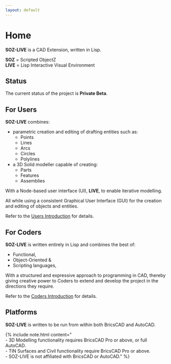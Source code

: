 ```yaml
---
layout: default
---
```


# Home

**SOZ-LIVE** is a CAD Extension, written in Lisp.

**SOZ** = Scripted ObjectZ  
**LIVE** = Lisp Interactive Visual Environment  


## Status

The current status of the project is **Private Beta**.  


## For Users

**SOZ-LIVE** combines:

- parametric creation and editing of drafting entities such as:
  - Points
  - Lines
  - Arcs
  - Circles
  - Polylines 
- a 3D Solid modeller capable of creating:
  - Parts
  - Features
  - Assemblies

With a Node-based user interface (UI), **LIVE**, to enable iterative modelling.  

All while using a consistent Graphical User Interface (GUI) for the creation and editing of objects and entities.  

Refer to the [Users Introduction](/users/docs/intro.html) for details.


## For Coders

**SOZ-LIVE** is written entirely in Lisp and combines the best of:

- Functional, 
- Object-Oriented & 
- Scripting languages, 

With a structured and expressive approach to programming in CAD, thereby giving creative power to Coders to extend and develop the project in the directions they require.  

Refer to the [Coders Introduction](/coders/docs/intro.html) for details.


## Platforms

**SOZ-LIVE** is written to be run from within both BricsCAD and AutoCAD.


{% include note.html content="<br>- 3D Modelling functionality requires BricsCAD Pro or above, or full AutoCAD.<br>- TIN Surfaces and Civil functionality require BricsCAD Pro or above.<br>- SOZ-LIVE is not affiliated with BricsCAD or AutoCAD." %}